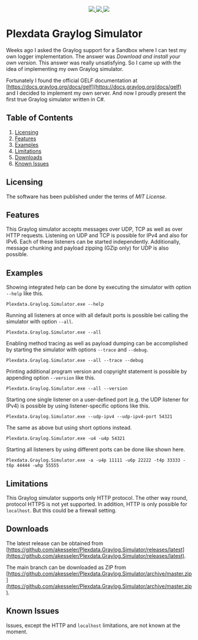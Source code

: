 <p align="center">
  <a href="https://github.com/akesseler/Plexdata.Graylog.Simulator/blob/master/LICENSE.md" alt="license">
    <img src="https://img.shields.io/github/license/akesseler/Plexdata.Graylog.Simulator.svg" />
  </a>
  <a href="https://github.com/akesseler/Plexdata.Graylog.Simulator/releases/latest" alt="latest">
    <img src="https://img.shields.io/github/release/akesseler/Plexdata.Graylog.Simulator.svg" />
  </a>
  <a href="https://github.com/akesseler/Plexdata.Graylog.Simulator/archive/master.zip" alt="master">
    <img src="https://img.shields.io/github/languages/code-size/akesseler/Plexdata.Graylog.Simulator.svg" />
  </a>
</p>

# Plexdata Graylog Simulator

Weeks ago I asked the Graylog support for a Sandbox where I can test my own logger implementation. 
The answer was _Download and install your own version_. This answer was really unsatisfying. So I 
came up with the idea of implementing my own Graylog simulator.

Fortunately I found the official GELF documentation at [https://docs.graylog.org/docs/gelf](https://docs.graylog.org/docs/gelf) 
and I decided to implement my own server. And now I proudly present the first true Graylog simulator 
written in C#.

## Table of Contents

1. [Licensing](#licensing)
1. [Features](#features)
1. [Examples](#examples)
1. [Limitations](#limitations)
1. [Downloads](#downloads)
1. [Known Issues](#known-issues)

## Licensing <a name="licensing"></a>

The software has been published under the terms of _MIT License_.

## Features <a name="features"></a>

This Graylog simulator accepts messages over UDP, TCP as well as over HTTP requests. Listening on UDP 
and TCP is possible for IPv4 and also for IPv6. Each of these listeners can be started independently. 
Additionally, message chunking and payload zipping (GZip only) for UDP is also possible.

## Examples <a name="examples"></a>

Showing integrated help can be done by executing the simulator with option `--help` like this.

```
Plexdata.Graylog.Simulator.exe --help
```

Running all listeners at once with all default ports is possible bei calling the simulator with option 
`--all`.

```
Plexdata.Graylog.Simulator.exe --all
```

Enabling method tracing as well as payload dumping can be accomplished by starting the simulator with 
options `--trace` and `--debug`.

```
Plexdata.Graylog.Simulator.exe --all --trace --debug
```

Printing additional program version and copyright statement is possible by appending option `--version` 
like this.

```
Plexdata.Graylog.Simulator.exe --all --version
```

Starting one single listener on a user-defined port (e.g. the UDP listener for IPv4) is possible by 
using listener-specific options like this.

```
Plexdata.Graylog.Simulator.exe --udp-ipv4 --udp-ipv4-port 54321
```

The same as above but using short options instead.

```
Plexdata.Graylog.Simulator.exe -u4 -u4p 54321
```

Starting all listeners by using different ports can be done like shown here.

```
Plexdata.Graylog.Simulator.exe -a -u4p 11111 -u6p 22222 -t4p 33333 -t6p 44444 -whp 55555
```

## Limitations <a name="limitations"></a>

This Graylog simulator supports only HTTP protocol. The other way round, protocol HTTPS is not yet 
supported. In addition, HTTP is only possible for `localhost`. But this could be a firewall setting.

## Downloads <a name="downloads"></a>

The latest release can be obtained from [https://github.com/akesseler/Plexdata.Graylog.Simulator/releases/latest](https://github.com/akesseler/Plexdata.Graylog.Simulator/releases/latest).

The main branch can be downloaded as ZIP from [https://github.com/akesseler/Plexdata.Graylog.Simulator/archive/master.zip](https://github.com/akesseler/Plexdata.Graylog.Simulator/archive/master.zip).

## Known Issues <a name="known-issues"></a>

Issues, except the HTTP and `localhost` limitations, are not known at the moment.
